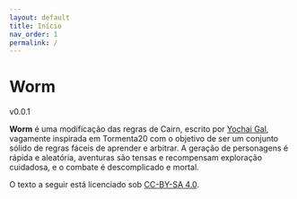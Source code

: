 ```yaml
---
layout: default
title: Início
nav_order: 1
permalink: /
---
```


# Worm

v0.0.1

**Worm** é uma modificação das regras de Cairn, escrito por [Yochai Gal](https://newschoolrevolution.com), vagamente inspirada em Tormenta20 com o objetivo de ser um conjunto sólido de regras fáceis de aprender e arbitrar. A geração de personagens é rápida e aleatória, aventuras são tensas e recompensam exploração cuidadosa, e o combate é descomplicado e mortal.

O texto a seguir está licenciado sob [CC-BY-SA 4.0](https://creativecommons.org/licenses/by-sa/4.0/deed.pt-br).
